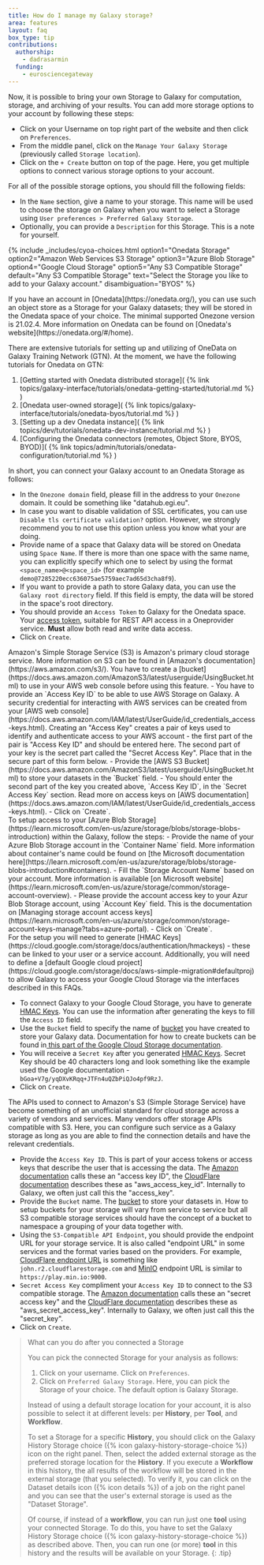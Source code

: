 ```yaml
---
title: How do I manage my Galaxy storage?
area: features
layout: faq
box_type: tip
contributions:
  authorship:
    - dadrasarmin
  funding:
    - eurosciencegateway
---
```


Now, it is possible to bring your own Storage to Galaxy for computation, storage, and archiving of your results. You can add more storage options to your account by following these steps:

- Click on your Username on top right part of the website and then click on `Preferences`.
- From the middle panel, click on the `Manage Your Galaxy Storage` (previously called `Storage location`).
- Click on the `+ Create` button on top of the page. Here, you get multiple options to connect various storage options to your account.

For all of the possible storage options, you should fill the following fields:

- In the `Name` section, give a name to your storage. This name will be used to choose the storage on Galaxy when you want to select a Storage using `User preferences > Preferred Galaxy Storage`.
- Optionally, you can provide a `Description` for this Storage. This is a note for yourself.


{% include _includes/cyoa-choices.html option1="Onedata Storage" option2="Amazon Web Services S3 Storage" option3="Azure Blob Storage" option4="Google Cloud Storage" option5="Any S3 Compatible Storage" default="Any S3 Compatible Storage" text="Select the Storage you like to add to your Galaxy account." disambiguation="BYOS" %}

<div class="Onedata-Storage" markdown="1">
If you have an account in [Onedata](https://onedata.org/), you can use such an object store as a Storage for your Galaxy datasets; they will be stored in the Onedata space of your choice. The minimal supported Onezone version is 21.02.4. More information on Onedata can be found on [Onedata's website](https://onedata.org/#/home).

There are extensive tutorials for setting up and utilizing of OneData on Galaxy Training Network (GTN). At the moment, we have the following tutorials for Onedata on GTN:
1. [Getting started with Onedata distributed storage]( {% link topics/galaxy-interface/tutorials/onedata-getting-started/tutorial.md %} )
2. [Onedata user-owned storage]( {% link topics/galaxy-interface/tutorials/onedata-byos/tutorial.md %} )
3. [Setting up a dev Onedata instance]( {% link topics/dev/tutorials/onedata-dev-instance/tutorial.md %} )
4. [Configuring the Onedata connectors (remotes, Object Store, BYOS, BYOD)]( {% link topics/admin/tutorials/onedata-configuration/tutorial.md %} )

In short, you can connect your Galaxy account to an Onedata Storage as follows:

- In the `Onezone domain` field, please fill in the address to your `Onezone` domain. It could be something like "datahub.egi.eu".
- In case you want to disable validation of SSL certificates, you can use `Disable tls certificate validation?` option. However, we strongly recommend you to not use this option unless you know what your are doing.
- Provide name of a space that Galaxy data will be stored on Onedata using `Space Name`. If there is more than one space with the same name, you can explicitly specify which one to select by using the format `<space_name>@<space_id>` (for example `demo@7285220ecc636075ae5759aec7ad65d3cha8f9`).
- If you want to provide a path to store Galaxy data, you can use the `Galaxy root directory` field. If this field is empty, the data will be stored in the space's root directory.
- You should provide an `Access Token` to Galaxy for the Onedata space. Your [access token](https://onedata.org/#/home/documentation/topic/stable/tokens), suitable for REST API access in a Oneprovider service. **Must** allow both read and write data access.
- Click on `Create`.
</div>
<div class="Amazon-Web-Services-S3-Storage" markdown="1">
Amazon's Simple Storage Service (S3) is Amazon's primary cloud storage service. More information on S3 can be found in [Amazon's documentation](https://aws.amazon.com/s3/). You have to create a [bucket](https://docs.aws.amazon.com/AmazonS3/latest/userguide/UsingBucket.html) to use in your AWS web console before using this feature.
- You have to provide an `Access Key ID` to be able to use AWS Storage on Galaxy. A security credential for interacting with AWS services can be created from your [AWS web console](https://docs.aws.amazon.com/IAM/latest/UserGuide/id_credentials_access-keys.html). Creating an "Access Key" creates a pair of keys used to identify and authenticate access to your AWS account - the first part of the pair is "Access Key ID" and should be entered here. The second part of your key is the secret part called the "Secret Access Key". Place that in the secure part of this form below.
- Provide the [AWS S3 Bucket](https://docs.aws.amazon.com/AmazonS3/latest/userguide/UsingBucket.html) to store your datasets in the `Bucket` field.
- You should enter the second part of the key you created above, `Access Key ID`, in the `Secret Access Key` section. Read more on access keys on [AWS documentation](https://docs.aws.amazon.com/IAM/latest/UserGuide/id_credentials_access-keys.html).
- Click on `Create`.
</div>
<div class="Azure-Blob-Storage" markdown="1">
To setup access to your [Azure Blob Storage](https://learn.microsoft.com/en-us/azure/storage/blobs/storage-blobs-introduction) within the Galaxy, follow the steps:
- Provide the name of your Azure Blob Storage account in the `Container Name` field. More information about container's name could be found on [the Microsoft documentation here](https://learn.microsoft.com/en-us/azure/storage/blobs/storage-blobs-introduction#containers).
- Fill the `Storage Account Name` based on your account. More information is available [on Microsoft website](https://learn.microsoft.com/en-us/azure/storage/common/storage-account-overview).
- Please provide the account access key to your Azur Blob Storage account, using `Account Key` field. This is the documentation on [Managing storage account access keys](https://learn.microsoft.com/en-us/azure/storage/common/storage-account-keys-manage?tabs=azure-portal).
- Click on `Create`.
</div>
<div class="Google-Cloud-Storage" markdown="1">
For the setup you will need to generate [HMAC Keys](https://cloud.google.com/storage/docs/authentication/hmackeys) - these can be linked to your user or a service account. Additionally, you will need to define a [default Google cloud project](https://cloud.google.com/storage/docs/aws-simple-migration#defaultproj) to allow Galaxy to access your Google Cloud Storage via the interfaces described in this FAQs.

- To connect Galaxy to your Google Cloud Storage, you have to generate [HMAC Keys](https://cloud.google.com/storage/docs/authentication/hmackeys). You can use the information after generating the keys to fill the `Access ID` field.
- Use the `Bucket` field to specify the name of [bucket](https://cloud.google.com/storage/docs/buckets) you have created to store your Galaxy data. Documentation for how to create buckets can be found in[ this part of the Google Cloud Storage documentation](https://cloud.google.com/storage/docs/creating-buckets).
- You will receive a `Secret Key` after you generated [HMAC Keys](https://cloud.google.com/storage/docs/authentication/hmackeys). Secret Key should be 40 characters long and look something like the example used the Google documentation - `bGoa+V7g/yqDXvKRqq+JTFn4uQZbPiQJo4pf9RzJ`.
- Click on `Create`.
</div>
<div class="Any-S3-Compatible-Storage" markdown="1">
The APIs used to connect to Amazon's S3 (Simple Storage Service) have become something of an unofficial standard for cloud storage across a variety of vendors and services. Many vendors offer storage APIs compatible with S3. Here, you can configure such service as a Galaxy storage as long as you are able to find the connection details and have the relevant credentials.

- Provide the `Access Key ID`. This is part of your access tokens or access keys that describe the user that is accessing the data. The [Amazon documentation](https://docs.aws.amazon.com/IAM/latest/UserGuide/id_credentials_access-keys.html) calls these an "access key ID", the [CloudFlare documentation](https://developers.cloudflare.com/r2/examples/aws/boto3/) describes these as "aws_access_key_id". Internally to Galaxy, we often just call this the "access_key".
- Provide the `Bucket` name. The [bucket](https://docs.aws.amazon.com/AmazonS3/latest/userguide/UsingBucket.html) to store your datasets in. How to setup buckets for your storage will vary from service to service but all S3 compatible storage services should have the concept of a bucket to namespace a grouping of your data together with.
- Using the `S3-Compatible API Endpoint`, you should provide the endpoint URL for your storage service. It is also called "endpoint URL" in some services and the format varies based on the providers. For example, [CloudFlare endpoint URL](https://developers.cloudflare.com/ruleset-engine/rulesets-api/endpoints/) is something like `john.r2.cloudflarestorage.com` and [MinIO](https://min.io/docs/minio/linux/integrations/aws-cli-with-minio.html) endpoint URL is similar to `https://play.min.io:9000`.
- `Secret Access Key` compliment your `Access Key ID` to connect to the S3 compatible storage. The [Amazon documentation](https://docs.aws.amazon.com/IAM/latest/UserGuide/id_credentials_access-keys.html) calls these an "secret access key" and the [CloudFlare documentation](https://developers.cloudflare.com/r2/examples/aws/boto3/) describes these as "aws_secret_access_key". Internally to Galaxy, we often just call this the "secret_key".
- Click on `Create`.
</div>

> <tip-title>What can you do after you connected a Storage</tip-title>
>
> You can pick the connected Storage for your analysis as follows:
> 1. Click on your username. Click on `Preferences`.
> 2. Click on `Preferred Galaxy Storage`. Here, you can pick the Storage of your choice. The default option is Galaxy Storage.
>
> Instead of using a default storage location for your account, it is also possible to select it at different levels: per **History**, per **Tool**, and **Workflow**.
> 
> To set a Storage for a specific **History**, you should click on the Galaxy History Storage choice ({% icon galaxy-history-storage-choice %}) icon on the right panel. Then, select the added external storage as the preferred storage location for the **History**. If you execute a **Workflow** in this history, the all results of the workflow will be stored in the external storage (that you selected).
> To verify it, you can click on the Dataset details icon ({% icon details %}) of a job on the right panel and you can see that the user's external storage is used as the "Dataset Storage".
>
> Of course, if instead of a **workflow**, you can run just one **tool** using your connected Storage. To do this, you have to set the Galaxy History Storage choice ({% icon galaxy-history-storage-choice %}) as described above. Then, you can run one (or more) **tool** in this history and the results will be available on your Storage.
{: .tip}